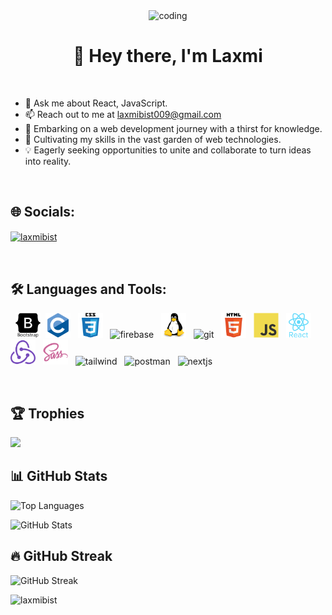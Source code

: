 
<div align="center" >
  <img width="400" src="https://media.giphy.com/media/L1R1tvI9svkIWwpVYr/giphy.gif" alt="coding">
</div>

<h1 align="center"> 👋 Hey there, I'm Laxmi</h1>
<br />

- 💬 Ask me about React, JavaScript.
- 📫 Reach out to me at laxmibist009@gmail.com
- 🚀 Embarking on a web development journey with a thirst for knowledge.
- 🌿 Cultivating my skills in the vast garden of web technologies.
- 💡 Eagerly seeking opportunities to unite and collaborate to turn ideas into reality.
<br />
<h2 align="left"> 🌐 Socials:</h2>
<p align="left">
<a href="https://linkedin.com/in/laxmibist" target="blank"><img align="center" src="https://raw.githubusercontent.com/rahuldkjain/github-profile-readme-generator/master/src/images/icons/Social/linked-in-alt.svg" alt="laxmibist" height="30" width="40" /></a>
</p>
<br />
<h2 align="left">🛠 Languages and Tools:</h2>
<p> <a style="text-decoration: none; href="https://www.cprogramming.com/" target="_blank" rel="noreferrer">&nbsp;
  <img src="https://raw.githubusercontent.com/devicons/devicon/master/icons/bootstrap/bootstrap-plain-wordmark.svg" alt="bootstrap" width="40" height="40"/>&nbsp;
  <img src="https://raw.githubusercontent.com/devicons/devicon/master/icons/c/c-original.svg" alt="c" width="40" height="40"/> </a>&nbsp;
  <a style="text-decoration: none; href="https://www.w3schools.com/css/" target="_blank" rel="noreferrer"> <img src="https://raw.githubusercontent.com/devicons/devicon/master/icons/css3/css3-original-wordmark.svg" alt="css3" width="40" height="40"/> </a>&nbsp;
  <a style="text-decoration: none; href="https://firebase.google.com/" target="_blank" rel="noreferrer"> <img src="https://www.vectorlogo.zone/logos/firebase/firebase-icon.svg" alt="firebase" width="40" height="40"/> </a>&nbsp;
  <a style="text-decoration: none; href="https://www.linux.org/" target="_blank" rel="noreferrer"> <img src="https://raw.githubusercontent.com/devicons/devicon/master/icons/linux/linux-original.svg" alt="linux" width="40" height="40"/> </a>&nbsp
  <a style="text-decoration: none; href="https://git-scm.com/" target="_blank" rel="noreferrer"> <img src="https://www.vectorlogo.zone/logos/git-scm/git-scm-icon.svg" alt="git" width="40" height="40"/> </a>
 &nbsp; <a style="text-decoration: none;  href="https://www.w3.org/html/" target="_blank" rel="noreferrer"> <img src="https://raw.githubusercontent.com/devicons/devicon/master/icons/html5/html5-original-wordmark.svg" alt="html5" width="40" height="40"/> </a>&nbsp;
  <a style="text-decoration: none; href="https://developer.mozilla.org/en-US/docs/Web/JavaScript" target="_blank" rel="noreferrer"> <img src="https://raw.githubusercontent.com/devicons/devicon/master/icons/javascript/javascript-original.svg" alt="javascript" width="40" height="40"/> </a>&nbsp;
  <a style="text-decoration: none; href="https://reactjs.org/" target="_blank" rel="noreferrer"> <img src="https://raw.githubusercontent.com/devicons/devicon/master/icons/react/react-original-wordmark.svg" alt="react" width="40" height="40"/> </a>&nbsp;
  <a style="text-decoration: none; href="https://redux.js.org" target="_blank" rel="noreferrer"> <img src="https://raw.githubusercontent.com/devicons/devicon/master/icons/redux/redux-original.svg" alt="redux" width="40" height="40"/> </a>&nbsp;
  <a style="text-decoration: none; href="https://sass-lang.com" target="_blank" rel="noreferrer"> <img src="https://raw.githubusercontent.com/devicons/devicon/master/icons/sass/sass-original.svg" alt="sass" width="40" height="40"/> </a>&nbsp;
  <a style="text-decoration: none; href="https://tailwindcss.com/" target="_blank" rel="noreferrer"> <img src="https://www.vectorlogo.zone/logos/tailwindcss/tailwindcss-icon.svg" alt="tailwind" width="40" height="40"/> </a>&nbsp;
   <a style="text-decoration: none; href="https://postman.com" target="_blank" rel="noreferrer"> <img src="https://www.vectorlogo.zone/logos/getpostman/getpostman-icon.svg" alt="postman" width="40" height="40"/> </a>&nbsp;
 <a style="text-decoration: none; href="https://nextjs.org/" target="_blank" rel="noreferrer"> <img src="https://cdn.worldvectorlogo.com/logos/nextjs-2.svg" alt="nextjs" width="40" height="40"/> </a>&nbsp;</p> 


<br />
<h2 align="left"> 🏆 Trophies</h2>

![](https://github-profile-trophy.vercel.app/?username=LaxmiBist&theme=chalk&no-frame=false&no-bg=true&margin-w=4)

<h2 align="left"> 📊 GitHub Stats</h2>
<p>
  <img src="https://github-readme-stats.vercel.app/api/top-langs?username=laxmibist&show_icons=true&locale=en&layout=compact" alt="Top Languages" />
</p>
<p>
  <img src="https://github-readme-stats.vercel.app/api?username=laxmibist&show_icons=true&locale=en" alt="GitHub Stats" />
</p>

<h2 align="left"> 🔥 GitHub Streak</h2>
<p>
  <img src="https://github-readme-streak-stats.herokuapp.com/?user=laxmibist&" alt="GitHub Streak" />
</p>
<p align="left"> <img src="https://komarev.com/ghpvc/?username=laxmibist&label=Profile%20views&color=0e75b6&style=flat" alt="laxmibist" /> </p>


